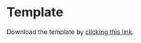 # Template

Download the template by [clicking this link](https://www.dropbox.com/scl/fi/wkfq7cruc8k3l81jyzxzm/template.7z?rlkey=h7xo7hm16m1y0k9jfu3sjbsmd&st=0us4ho47&dl=1).
